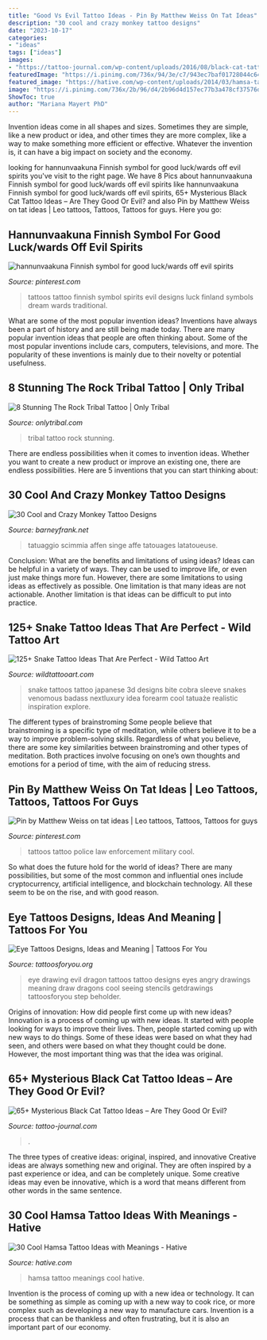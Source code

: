```yaml
---
title: "Good Vs Evil Tattoo Ideas - Pin By Matthew Weiss On Tat Ideas"
description: "30 cool and crazy monkey tattoo designs"
date: "2023-10-17"
categories:
- "ideas"
tags: ["ideas"]
images:
- "https://tattoo-journal.com/wp-content/uploads/2016/08/black-cat-tattoo24-650x650.jpg"
featuredImage: "https://i.pinimg.com/736x/94/3e/c7/943ec7baf01728044c64083834522912--evil-spirits-dream-tattoos.jpg"
featured_image: "https://hative.com/wp-content/uploads/2014/03/hamsa-tattoos/4-hamsa-tattoo-on-back.jpg"
image: "https://i.pinimg.com/736x/2b/96/d4/2b96d4d157ec77b3a478cf37576dbd00--law-enforcement-tat.jpg"
ShowToc: true
author: "Mariana Mayert PhD"
---
```



Invention ideas come in all shapes and sizes. Sometimes they are simple, like a new product or idea, and other times they are more complex, like a way to make something more efficient or effective. Whatever the invention is, it can have a big impact on society and the economy.

	

		
looking for hannunvaakuna Finnish symbol for good luck/wards off evil spirits you've visit to the right page. We have 8 Pics about hannunvaakuna Finnish symbol for good luck/wards off evil spirits like hannunvaakuna Finnish symbol for good luck/wards off evil spirits, 65+ Mysterious Black Cat Tattoo Ideas – Are They Good Or Evil? and also Pin by Matthew Weiss on tat ideas | Leo tattoos, Tattoos, Tattoos for guys. Here you go:
		
    
## Hannunvaakuna Finnish Symbol For Good Luck/wards Off Evil Spirits

<img loading=lazy src="https://i.pinimg.com/736x/94/3e/c7/943ec7baf01728044c64083834522912--evil-spirits-dream-tattoos.jpg" onerror="this.onerror=null;this.src='https://tse3.mm.bing.net/th?id=OIP.hrCkFe8xmPPZb-UagOnDLwAAAA&amp;pid=15.1';" alt="hannunvaakuna Finnish symbol for good luck/wards off evil spirits">

_Source: pinterest.com_

>tattoos tattoo finnish symbol spirits evil designs luck finland symbols dream wards traditional. 

	

What are some of the most popular invention ideas?
Inventions have always been a part of history and are still being made today. There are many popular invention ideas that people are often thinking about. Some of the most popular inventions include cars, computers, televisions, and more. The popularity of these inventions is mainly due to their novelty or potential usefulness.

    
## 8 Stunning The Rock Tribal Tattoo | Only Tribal

<img loading=lazy src="http://www.onlytribal.com/wp-content/uploads/2015/12/The-Rock-Tribal-Tattoo-Design.jpg" onerror="this.onerror=null;this.src='https://tse1.mm.bing.net/th?id=OIP.YO85ufVpilimTcLuvuPntAHaLH&amp;pid=15.1';" alt="8 Stunning The Rock Tribal Tattoo | Only Tribal">

_Source: onlytribal.com_

>tribal tattoo rock stunning. 

	

There are endless possibilities when it comes to invention ideas. Whether you want to create a new product or improve an existing one, there are endless possibilities. Here are 5 inventions that you can start thinking about: 

    
## 30 Cool And Crazy Monkey Tattoo Designs

<img loading=lazy src="https://www.barneyfrank.net/wp-content/uploads/2014/01/baby-monkey-tattoos.jpg" onerror="this.onerror=null;this.src='https://tse3.mm.bing.net/th?id=OIP.BXL3fVKvr8SnBn1046hCPwHaJz&amp;pid=15.1';" alt="30 Cool and Crazy Monkey Tattoo Designs">

_Source: barneyfrank.net_

>tatuaggio scimmia affen singe affe tatouages latatoueuse. 

	

Conclusion: What are the benefits and limitations of using ideas?
Ideas can be helpful in a variety of ways. They can be used to improve life, or even just make things more fun. However, there are some limitations to using ideas as effectively as possible. One limitation is that many ideas are not actionable. Another limitation is that ideas can be difficult to put into practice.

    
## 125+ Snake Tattoo Ideas That Are Perfect - Wild Tattoo Art

<img loading=lazy src="https://www.wildtattooart.com/wp-content/uploads/2019/07/snake-tattoos-62.jpg" onerror="this.onerror=null;this.src='https://tse4.mm.bing.net/th?id=OIP.-oxY1iFC1_Ib0fNgIz72CAHaI9&amp;pid=15.1';" alt="125+ Snake Tattoo Ideas That Are Perfect - Wild Tattoo Art">

_Source: wildtattooart.com_

>snake tattoos tattoo japanese 3d designs bite cobra sleeve snakes venomous badass nextluxury idea forearm cool tatuaże realistic inspiration explore. 

	

The different types of brainstroming
Some people believe that brainstroming is a specific type of meditation, while others believe it to be a way to improve problem-solving skills. Regardless of what you believe, there are some key similarities between brainstroming and other types of meditation. Both practices involve focusing on one’s own thoughts and emotions for a period of time, with the aim of reducing stress.

    
## Pin By Matthew Weiss On Tat Ideas | Leo Tattoos, Tattoos, Tattoos For Guys

<img loading=lazy src="https://i.pinimg.com/736x/2b/96/d4/2b96d4d157ec77b3a478cf37576dbd00--law-enforcement-tat.jpg" onerror="this.onerror=null;this.src='https://tse4.mm.bing.net/th?id=OIP.gwns-PrSdz3mndkbw-9btAHaLd&amp;pid=15.1';" alt="Pin by Matthew Weiss on tat ideas | Leo tattoos, Tattoos, Tattoos for guys">

_Source: pinterest.com_

>tattoos tattoo police law enforcement military cool. 

	

So what does the future hold for the world of ideas? There are many possibilities, but some of the most common and influential ones include cryptocurrency, artificial intelligence, and blockchain technology. All these seem to be on the rise, and with good reason.

    
## Eye Tattoos Designs, Ideas And Meaning | Tattoos For You

<img loading=lazy src="http://www.tattoosforyou.org/wp-content/uploads/2013/09/Evil-Eye-Tattoos.jpg" onerror="this.onerror=null;this.src='https://tse4.mm.bing.net/th?id=OIP.S7D6hiA-rvx1uxQZIhJ68AHaK8&amp;pid=15.1';" alt="Eye Tattoos Designs, Ideas and Meaning | Tattoos For You">

_Source: tattoosforyou.org_

>eye drawing evil dragon tattoos tattoo designs eyes angry drawings meaning draw dragons cool seeing stencils getdrawings tattoosforyou step beholder. 

	

Origins of innovation: How did people first come up with new ideas?
Innovation is a process of coming up with new ideas. It started with people looking for ways to improve their lives. Then, people started coming up with new ways to do things. Some of these ideas were based on what they had seen, and others were based on what they thought could be done. However, the most important thing was that the idea was original.

    
## 65+ Mysterious Black Cat Tattoo Ideas – Are They Good Or Evil?

<img loading=lazy src="https://tattoo-journal.com/wp-content/uploads/2016/08/black-cat-tattoo24-650x650.jpg" onerror="this.onerror=null;this.src='https://tse4.mm.bing.net/th?id=OIP.nyPSpxcCRNbXZMlj0cMYZgHaHa&amp;pid=15.1';" alt="65+ Mysterious Black Cat Tattoo Ideas – Are They Good Or Evil?">

_Source: tattoo-journal.com_

>. 

	

The three types of creative ideas: original, inspired, and innovative
Creative ideas are always something new and original. They are often inspired by a past experience or idea, and can be completely unique. Some creative ideas may even be innovative, which is a word that means different from other words in the same sentence.

    
## 30 Cool Hamsa Tattoo Ideas With Meanings - Hative

<img loading=lazy src="https://hative.com/wp-content/uploads/2014/03/hamsa-tattoos/4-hamsa-tattoo-on-back.jpg" onerror="this.onerror=null;this.src='https://tse3.mm.bing.net/th?id=OIP.aaoBEqad6TpLXrXGuICbeAHaHa&amp;pid=15.1';" alt="30 Cool Hamsa Tattoo Ideas with Meanings - Hative">

_Source: hative.com_

>hamsa tattoo meanings cool hative. 

	

Invention is the process of coming up with a new idea or technology. It can be something as simple as coming up with a new way to cook rice, or more complex such as developing a new way to manufacture cars. Invention is a process that can be thankless and often frustrating, but it is also an important part of our economy.

